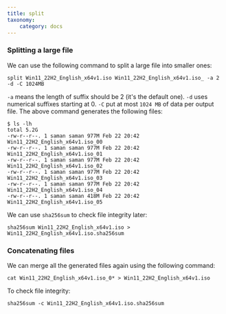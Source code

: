 ```yaml
---
title: split
taxonomy:
    category: docs
---
```


### Splitting a large file

We can use the following command to split a large file into smaller ones:

```
split Win11_22H2_English_x64v1.iso Win11_22H2_English_x64v1.iso_ -a 2 -d -C 1024MB
```

`-a` means the length of suffix should be 2 (it's the default one). `-d` uses numerical suffixes starting at 0. `-C` put at most `1024 MB` of data per output file. The above command generates the following files:

```
$ ls -lh
total 5.2G
-rw-r--r--. 1 saman saman 977M Feb 22 20:42 Win11_22H2_English_x64v1.iso_00
-rw-r--r--. 1 saman saman 977M Feb 22 20:42 Win11_22H2_English_x64v1.iso_01
-rw-r--r--. 1 saman saman 977M Feb 22 20:42 Win11_22H2_English_x64v1.iso_02
-rw-r--r--. 1 saman saman 977M Feb 22 20:42 Win11_22H2_English_x64v1.iso_03
-rw-r--r--. 1 saman saman 977M Feb 22 20:42 Win11_22H2_English_x64v1.iso_04
-rw-r--r--. 1 saman saman 418M Feb 22 20:42 Win11_22H2_English_x64v1.iso_05
```

We can use `sha256sum` to check file integrity later:

```
sha256sum Win11_22H2_English_x64v1.iso > Win11_22H2_English_x64v1.iso.sha256sum
```

### Concatenating files

We can merge all the generated files again using the following command:

```
cat Win11_22H2_English_x64v1.iso_0* > Win11_22H2_English_x64v1.iso
```

To check file integrity:

```
sha256sum -c Win11_22H2_English_x64v1.iso.sha256sum
```

